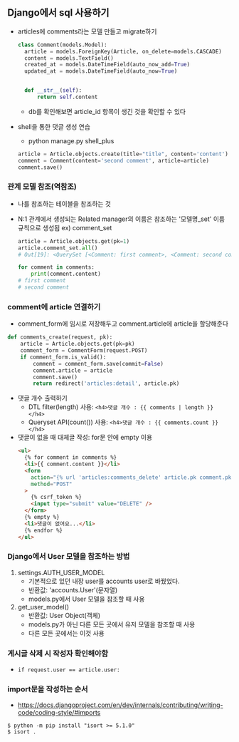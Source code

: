 ## Django에서 sql 사용하기

- articles에 comments라는 모델 만들고 migrate하기

  ```py
  class Comment(models.Model):
    article = models.ForeignKey(Article, on_delete=models.CASCADE)
    content = models.TextField()
    created_at = models.DateTimeField(auto_now_add=True)
    updated_at = models.DateTimeField(auto_now=True)


    def __str__(self):
        return self.content
  ```

  - db를 확인해보면 article_id 항목이 생긴 것을 확인할 수 있다

- shell을 통한 댓글 생성 연습
  - python manage.py shell_plus
  ```py
  article = Article.objects.create(title="title", content='content')
  comment = Comment(content='second comment', article=article)
  comment.save()
  ```

### 관계 모델 참조(역참조)

- 나를 참조하는 테이블을 참조하는 것
- N:1 관계에서 생성되는 Related manager의 이름은 참조하는 '모델명\_set' 이름 규칙으로 생성됨 ex) comment_set

  ```py
  article = Article.objects.get(pk=1)
  article.comment_set.all()
  # Out[19]: <QuerySet [<Comment: first comment>, <Comment: second comment>]>

  for comment in comments:
      print(comment.content)
  # first comment
  # second comment
  ```

### comment에 article 연결하기

- comment_form에 임시로 저장해두고 comment.article에 article을 할당해준다

```py
def comments_create(request, pk):
    article = Article.objects.get(pk=pk)
    comment_form = CommentForm(request.POST)
    if comment_form.is_valid():
        comment = comment_form.save(commit=False)
        comment.article = article
        comment.save()
        return redirect('articles:detail', article.pk)
```

- 댓글 개수 출력하기
  - DTL filter(length) 사용: `<h4>댓글 개수 : {{ comments | length }} </h4>`
  - Queryset API(count()) 사용: `<h4>댓글 개수 : {{ comments.count }} </h4>`
- 댓글이 없을 때 대체글 작성: for문 안에 empty 이용
  ```html
  <ul>
    {% for comment in comments %}
    <li>{{ comment.content }}</li>
    <form
      action="{% url 'articles:comments_delete' article.pk comment.pk %}"
      method="POST"
    >
      {% csrf_token %}
      <input type="submit" value="DELETE" />
    </form>
    {% empty %}
    <li>댓글이 없어요...</li>
    {% endfor %}
  </ul>
  ```

### Django에서 User 모델을 참조하는 방법

1. settings.AUTH_USER_MODEL
   - 기본적으로 있던 내장 user를 accounts user로 바꿨었다.
   - 반환값: 'accounts.User'(문자열)
   - models.py에서 User 모델을 참조할 때 사용
2. get_user_model()
   - 반환값: User Object(객체)
   - models.py가 아닌 다른 모든 곳에서 유저 모델을 참조할 때 사용
   - 다른 모든 곳에서는 이것 사용 

### 게시글 삭제 시 작성자 확인해야함
* `if request.user == article.user:`


### import문을 작성하는 순서
* https://docs.djangoproject.com/en/dev/internals/contributing/writing-code/coding-style/#imports
```
$ python -m pip install "isort >= 5.1.0"
$ isort .
```